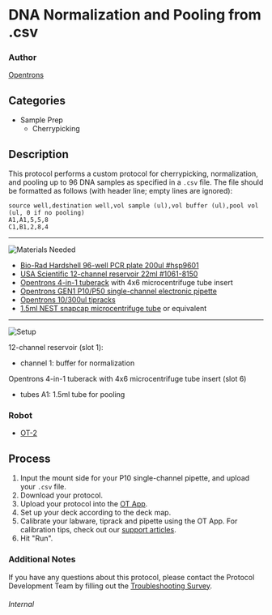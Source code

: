 # DNA Normalization and Pooling from .csv

### Author
[Opentrons](https://opentrons.com/)

## Categories
* Sample Prep
	* Cherrypicking

## Description
This protocol performs a custom protocol for cherrypicking, normalization, and pooling up to 96 DNA samples as specified in a `.csv` file. The file should be formatted as follows (with header line; empty lines are ignored):
```
source well,destination well,vol sample (ul),vol buffer (ul),pool vol (ul, 0 if no pooling)
A1,A1,5,5,8
C1,B1,2,8,4
```

---
![Materials Needed](https://s3.amazonaws.com/opentrons-protocol-library-website/custom-README-images/001-General+Headings/materials.png)

* [Bio-Rad Hardshell 96-well PCR plate 200ul #hsp9601](https://www.bio-rad.com/en-us/sku/hsp9601-hard-shell-96-well-pcr-plates-low-profile-thin-wall-skirted-white-clear?ID=hsp9601)
* [USA Scientific 12-channel reservoir 22ml #1061-8150](https://www.usascientific.com/12-channel-automation-reservoir.aspx)
* [Opentrons 4-in-1 tuberack](https://shop.opentrons.com/collections/verified-labware/products/tube-rack-set-1) with 4x6 microcentrifuge tube insert
* [Opentrons GEN1 P10/P50 single-channel electronic pipette](https://shop.opentrons.com/collections/ot-2-pipettes)
* [Opentrons 10/300ul tipracks](https://shop.opentrons.com/collections/opentrons-tips)
* [1.5ml NEST snapcap microcentrifuge tube](https://shop.opentrons.com/collections/verified-consumables/products/nest-microcentrifuge-tubes) or equivalent

---
![Setup](https://s3.amazonaws.com/opentrons-protocol-library-website/custom-README-images/001-General+Headings/Setup.png)

12-channel reservoir (slot 1):
* channel 1: buffer for normalization

Opentrons 4-in-1 tuberack with 4x6 microcentrifuge tube insert (slot 6)
* tubes A1: 1.5ml tube for pooling

### Robot
* [OT-2](https://opentrons.com/ot-2)

## Process
1. Input the mount side for your P10 single-channel pipette, and upload your `.csv` file.
2. Download your protocol.
3. Upload your protocol into the [OT App](https://opentrons.com/ot-app).
4. Set up your deck according to the deck map.
5. Calibrate your labware, tiprack and pipette using the OT App. For calibration tips, check out our [support articles](https://support.opentrons.com/en/collections/1559720-guide-for-getting-started-with-the-ot-2).
6. Hit "Run".

### Additional Notes
If you have any questions about this protocol, please contact the Protocol Development Team by filling out the [Troubleshooting Survey](https://protocol-troubleshooting.paperform.co/).

###### Internal
